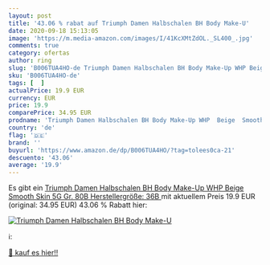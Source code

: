 ```yaml
---
layout: post
title: '43.06 % rabat auf Triumph Damen Halbschalen BH Body Make-U'
date: 2020-09-18 15:13:05
image: 'https://m.media-amazon.com/images/I/41KcXMtZdOL._SL400_.jpg'
comments: true
category: ofertas
author: ring
slug: 'B006TUA4HO-de Triumph Damen Halbschalen BH Body Make-Up WHP Beige Smooth...'
sku: 'B006TUA4HO-de'
tags: [  ]
actualPrice: 19.9 EUR
currency: EUR
price: 19.9
comparePrice: 34.95 EUR
prodname: 'Triumph Damen Halbschalen BH Body Make-Up WHP  Beige  Smooth Skin  5G     Gr. 80B  Herstellergröße: 36B '
country: 'de'
flag: '🇩🇪'
brand: ''
buyurl: 'https://www.amazon.de/dp/B006TUA4HO/?tag=tolees0ca-21'
descuento: '43.06'
average: '19.9'
---
```


Es gibt ein [Triumph Damen Halbschalen BH Body Make-Up WHP  Beige  Smooth Skin  5G     Gr. 80B  Herstellergröße: 36B ](https://www.amazon.de/dp/B006TUA4HO/?tag=tolees0ca-21) mit aktuellem Preis 19.9 EUR (original: 34.95 EUR) 43.06 % Rabatt hier:

[![Triumph Damen Halbschalen BH Body Make-U](https://m.media-amazon.com/images/I/41KcXMtZdOL._SL400_.jpg)](https://www.amazon.de/dp/B006TUA4HO/?tag=tolees0ca-21)

ℹ️:


[🛒 kauf es hier!!](https://www.amazon.de/dp/B006TUA4HO/?tag=tolees0ca-21)

